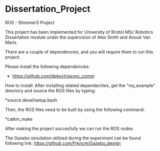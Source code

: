 # Dissertation_Project
ROS - Shimmer3 Project

This project has been implemented for University of Bristol MSc Robotics Dissertation module under 
the supervision of Alex Smith and Anouk Van Maris. 

There are a couple of dependencies, and you will require them to run 
this project.

Please install the following dependencies:

- https://github.com/dpkoch/async_comm


How to install:
  After installing related dependecities, get the "my_example" directory and source the ROS files by typing:
  
  *source devel/setup.bash
  
  Then, the ROS files need to be built by using the following command:
  
  *catkin_make
  
  After making the project succesfully we can run the ROS nodes
  

The Gazebo simulation utilized during the experiment can be found following link:
https://github.com/Frkncm/Gazebo_design



